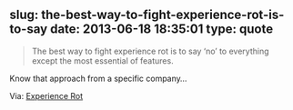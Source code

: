 slug: the-best-way-to-fight-experience-rot-is-to-say
date: 2013-06-18 18:35:01
type: quote
---

> The best way to fight experience rot is to say ‘no’ to everything except the most essential of features.

Know that approach from a specific company…

 Via: [Experience Rot](https://www.uie.com/articles/experience_rot/)
